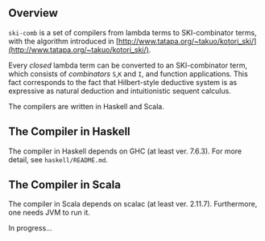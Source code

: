 ## Overview
`ski-comb` is a set of compilers from lambda terms to SKI-combinator terms, with the algorithm introduced in [http://www.tatapa.org/~takuo/kotori_ski/](http://www.tatapa.org/~takuo/kotori_ski/).

Every *closed* lambda term can be converted to an SKI-combinator term, which consists of *combinators* `S`,`K` and `I`, and function applications. This fact corresponds to the fact that Hilbert-style deductive system is as expressive as natural deduction and intuitionistic sequent calculus.

The compilers are written in Haskell and Scala.
## The Compiler in Haskell
The compiler in Haskell depends on GHC (at least ver. 7.6.3).
For more detail, see `haskell/README.md`.

## The Compiler in Scala
The compiler in Scala depends on scalac (at least ver. 2.11.7).
Furthermore, one needs JVM to run it.

In progress...